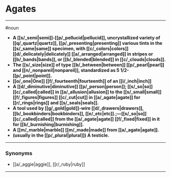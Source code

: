 # Agates
---
#noun
- **A [[s/_semi|semi]]-[[p/_pellucid|pellucid]], uncrystallized variety of [[q/_quartz|quartz]], [[p/_presenting|presenting]] various tints in the [[s/_same|same]] specimen, with [[c/_colors|colors]] [[d/_delicately|delicately]] [[a/_arranged|arranged]] in stripes or [[b/_bands|bands]], or [[b/_blended|blended]] in [[c/_clouds|clouds]].**
- **The [[s/_size|size]] of type [[b/_between|between]] [[p/_pearl|pearl]] and [[n/_nonpareil|nonpareil]], standardized as 5 1/2-[[p/_point|point]].**
- **[[o/_one|One]] [[f/_fourteenth|fourteenth]] of an [[i/_inch|inch]]**
- **A [[d/_diminutive|diminutive]] [[p/_person|person]]; [[s/_so|so]] [[c/_called|called]] in [[a/_allusion|allusion]] to the [[s/_small|small]] [[f/_figures|figures]] [[c/_cut|cut]] in [[a/_agate|agate]] for [[r/_rings|rings]] and [[s/_seals|seals]].**
- **A tool used by [[g/_gold|gold]]-wire [[d/_drawers|drawers]], [[b/_bookbinders|bookbinders]], [[e/_etc|etc]].;—[[s/_so|so]] [[c/_called|called]] from the [[a/_agate|agate]] [[f/_fixed|fixed]] in it for [[b/_burnishing|burnishing]].**
- **A [[m/_marble|marble]] [[m/_made|made]] from [[a/_agate|agate]].**
- **(usually in the [[p/_plural|plural]]) A testicle.**
---
### Synonyms
- [[a/_aggie|aggie]], [[r/_ruby|ruby]]
---
